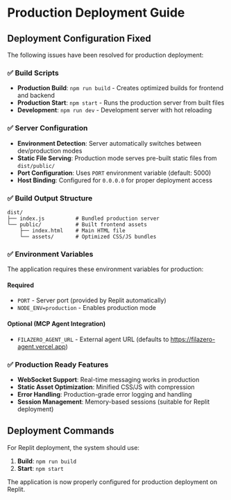 # Production Deployment Guide

## Deployment Configuration Fixed

The following issues have been resolved for production deployment:

### ✅ Build Scripts
- **Production Build**: `npm run build` - Creates optimized builds for frontend and backend
- **Production Start**: `npm start` - Runs the production server from built files
- **Development**: `npm run dev` - Development server with hot reloading

### ✅ Server Configuration
- **Environment Detection**: Server automatically switches between dev/production modes
- **Static File Serving**: Production mode serves pre-built static files from `dist/public/`
- **Port Configuration**: Uses `PORT` environment variable (default: 5000)
- **Host Binding**: Configured for `0.0.0.0` for proper deployment access

### ✅ Build Output Structure
```
dist/
├── index.js          # Bundled production server
└── public/           # Built frontend assets
    ├── index.html    # Main HTML file
    └── assets/       # Optimized CSS/JS bundles
```

### ✅ Environment Variables
The application requires these environment variables for production:

#### Required
- `PORT` - Server port (provided by Replit automatically)
- `NODE_ENV=production` - Enables production mode

#### Optional (MCP Agent Integration)
- `FILAZERO_AGENT_URL` - External agent URL (defaults to https://filazero-agent.vercel.app)

### ✅ Production Ready Features
- **WebSocket Support**: Real-time messaging works in production
- **Static Asset Optimization**: Minified CSS/JS with compression
- **Error Handling**: Production-grade error logging and handling
- **Session Management**: Memory-based sessions (suitable for Replit deployment)

## Deployment Commands

For Replit deployment, the system should use:
1. **Build**: `npm run build`
2. **Start**: `npm start`

The application is now properly configured for production deployment on Replit.